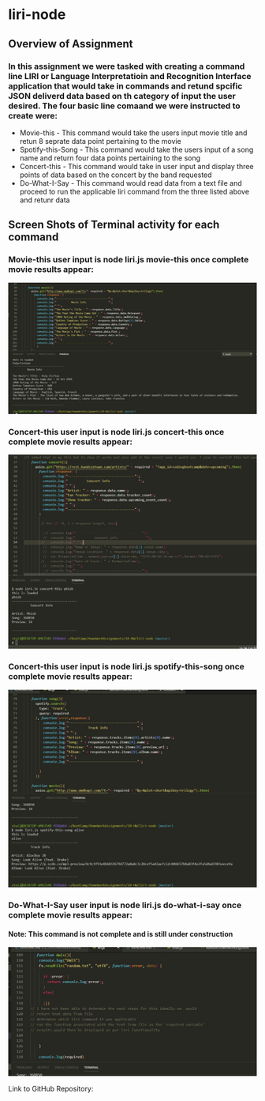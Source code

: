 # liri-node
## Overview of Assignment

### In this assignment we were tasked with creating a command line LIRI or Language Interpretatioin and Recognition Interface application that would take in commands and retund spcific JSON deliverd data based on th category of input the user desired. The four basic line comaand we were instructed to create were:
* Movie-this - This command would take the users input movie title and retun 8 seprate data point pertaining to the movie
* Spotify-this-Song - This command would take the users input of a song name and return four data points pertaining to the song
* Concert-this - This command would take in user input and display three points of data based on the concert by the band requested
* Do-What-I-Say - This command would read data from a text file and proceed to run the applicable liri command from the three listed above and retunr data

## Screen Shots of Terminal activity for each command

### Movie-this user input is node liri.js movie-this <movie name> once complete movie results appear:
![Alt Text](Movie-This.JPG)

### Concert-this user input is node liri.js concert-this <concert name> once complete movie results appear:
![Alt Text](Concert-this.JPG)

### Concert-this user input is node liri.js spotify-this-song <song name> once complete movie results appear:
![Alt Text](Spotify-this-song.JPG)

### Do-What-I-Say user input is node liri.js do-what-i-say once complete movie results appear:
#### Note: This command is not complete and is still under construction
![Alt Text](Capture.JPG)

Link to GitHub Repository: 